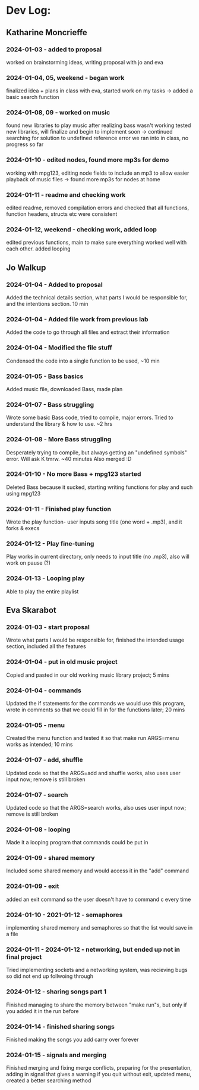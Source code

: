 # Dev Log:

## Katharine Moncrieffe

### 2024-01-03 - added to proposal
worked on brainstorming ideas, writing proposal with jo and eva

### 2024-01-04, 05, weekend - began work
finalized idea + plans in class with eva, started work on my tasks
-> added a basic search function

### 2024-01-08, 09 - worked on music
found new libraries to play music after realizing bass wasn't working
tested new libraries, will finalize and begin to implement soon
-> continued searching for solution to undefined reference error we ran into in class, no progress so far

### 2024-01-10 - edited nodes, found more mp3s for demo
working with mpg123, editing node fields to include an mp3 to allow easier playback of music files
-> found more mp3s for nodes at home

### 2024-01-11 - readme and checking work
edited readme, removed compilation errors and checked that all functions, function headers, structs etc were consistent

### 2024-01-12, weekend - checking work, added loop
edited previous functions, main to make sure everything worked well with each other. added looping

## Jo Walkup

### 2024-01-04 - Added to proposal
Added the technical details section, what parts I would be responsible for, and the intentions section. 10 min

### 2024-01-04 - Added file work from previous lab
Added the code to go through all files and extract their information

### 2024-01-04 - Modified the file stuff
Condensed the code into a single function to be used, ~10 min

### 2024-01-05 - Bass basics
Added music file, downloaded Bass, made plan

### 2024-01-07 - Bass struggling
Wrote some basic Bass code, tried to compile, major errors. Tried to understand the library & how to use. ~2 hrs

### 2024-01-08 - More Bass struggling
Desperately trying to compile, but always getting an "undefined symbols" error. Will ask K tmrw. ~40 minutes
Also merged :D

### 2024-01-10 - No more Bass + mpg123 started
Deleted Bass because it sucked, starting writing functions for play and such using mpg123

### 2024-01-11 - Finished play function
Wrote the play function- user inputs song title (one word + .mp3), and it forks & execs

### 2024-01-12 - Play fine-tuning
Play works in current directory, only needs to input title (no .mp3), also will work on pause (?)

### 2024-01-13 - Looping play
Able to play the entire playlist

## Eva Skarabot

### 2024-01-03 - start proposal
Wrote what parts I would be responsible for, finished the intended usage section, included all the features

### 2024-01-04 - put in old music project
Copied and pasted in our old working music library project; 5 mins

### 2024-01-04 - commands
Updated the if statements for the commands we would use this program, wrote in comments so that we could fill in for the functions later; 20 mins

### 2024-01-05 - menu
Created the menu function and tested it so that make run ARGS=menu works as intended; 10 mins

### 2024-01-07 - add, shuffle
Updated code so that the ARGS=add and shuffle works, also uses user input now; remove is still broken

### 2024-01-07 - search
Updated code so that the ARGS=search works, also uses user input now; remove is still broken

### 2024-01-08 - looping
Made it a looping program that commands could be put in

### 2024-01-09 - shared memory
Included some shared memory and would access it in the "add" command

### 2024-01-09 - exit
added an exit command so the user doesn't have to command c every time

### 2024-01-10 - 2021-01-12 - semaphores
implementing shared memory and semaphores so that the list would save in a file

### 2024-01-11 - 2024-01-12 - networking, but ended up not in final project
Tried implementing sockets and a networking system, was recieving bugs so did not end up follwoing through

### 2024-01-12 - sharing songs part 1
Finished managing to share the memory between "make run"s, but only if you added it in the run before

### 2024-01-14 - finished sharing songs
Finished making the songs you add carry over forever

### 2024-01-15 - signals and merging
Finished merging and fixing merge conflicts, preparing for the presentation, adding in signal that gives a warning if you quit without exit, updated menu, created a better searching method